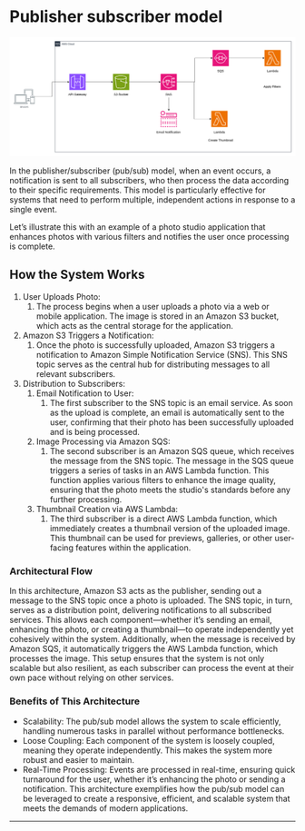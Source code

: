# Publisher subscriber model

![Publisher subscriber model](/architecture-diagrams/aws/Publisher%20subscriber%20model.png)

In the publisher/subscriber (pub/sub) model, when an event occurs, a notification is sent to all subscribers, who then process the data according to their specific requirements. This model is particularly effective for systems that need to perform multiple, independent actions in response to a single event.

Let’s illustrate this with an example of a photo studio application that enhances photos with various filters and notifies the user once processing is complete.

## How the System Works

1. User Uploads Photo:
   1. The process begins when a user uploads a photo via a web or mobile application. The image is stored in an Amazon S3 bucket, which acts as the central storage for the application.
2. Amazon S3 Triggers a Notification:
   1. Once the photo is successfully uploaded, Amazon S3 triggers a notification to Amazon Simple Notification Service (SNS). This SNS topic serves as the central hub for distributing messages to all relevant subscribers.
3. Distribution to Subscribers:
   1. Email Notification to User:
      1. The first subscriber to the SNS topic is an email service. As soon as the upload is complete, an email is automatically sent to the user, confirming that their photo has been successfully uploaded and is being processed.
   2. Image Processing via Amazon SQS:
      1. The second subscriber is an Amazon SQS queue, which receives the message from the SNS topic. The message in the SQS queue triggers a series of tasks in an AWS Lambda function. This function applies various filters to enhance the image quality, ensuring that the photo meets the studio's standards before any further processing.
   3. Thumbnail Creation via AWS Lambda:
      1. The third subscriber is a direct AWS Lambda function, which immediately creates a thumbnail version of the uploaded image. This thumbnail can be used for previews, galleries, or other user-facing features within the application.

### Architectural Flow

In this architecture, Amazon S3 acts as the publisher, sending out a message to the SNS topic once a photo is uploaded. The SNS topic, in turn, serves as a distribution point, delivering notifications to all subscribed services. This allows each component—whether it’s sending an email, enhancing the photo, or creating a thumbnail—to operate independently yet cohesively within the system.
Additionally, when the message is received by Amazon SQS, it automatically triggers the AWS Lambda function, which processes the image. This setup ensures that the system is not only scalable but also resilient, as each subscriber can process the event at their own pace without relying on other services.

### Benefits of This Architecture

- Scalability: The pub/sub model allows the system to scale efficiently, handling numerous tasks in parallel without performance bottlenecks.
- Loose Coupling: Each component of the system is loosely coupled, meaning they operate independently. This makes the system more robust and easier to maintain.
- Real-Time Processing: Events are processed in real-time, ensuring quick turnaround for the user, whether it’s enhancing the photo or sending a notification.
This architecture exemplifies how the pub/sub model can be leveraged to create a responsive, efficient, and scalable system that meets the demands of modern applications.

---
